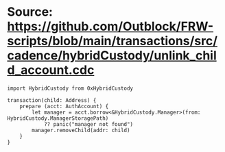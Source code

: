 # Source: https://github.com/Outblock/FRW-scripts/blob/main/transactions/src/cadence/hybridCustody/unlink_child_account.cdc

```
import HybridCustody from 0xHybridCustody

transaction(child: Address) {
    prepare (acct: AuthAccount) {
        let manager = acct.borrow<&HybridCustody.Manager>(from: HybridCustody.ManagerStoragePath)
            ?? panic("manager not found")
        manager.removeChild(addr: child)
    }
}
```